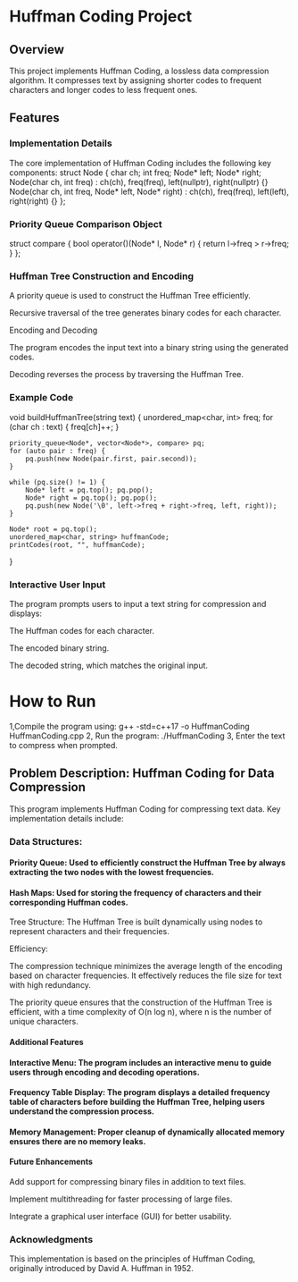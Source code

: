 # Huffman Coding Project

## Overview
This project implements Huffman Coding, a lossless data compression algorithm. It compresses text by assigning shorter codes to frequent characters and longer codes to less frequent ones.

## Features

### Implementation Details

The core implementation of Huffman Coding includes the following key components:
    struct Node {
    char ch;
    int freq;
    Node* left;
    Node* right;
    Node(char ch, int freq)
        : ch(ch), freq(freq), left(nullptr), right(nullptr) {}
    Node(char ch, int freq, Node* left, Node* right)
        : ch(ch), freq(freq), left(left), right(right) {}
};

### Priority Queue Comparison Object
  struct compare {
    bool operator()(Node* l, Node* r) {
        return l->freq > r->freq;
    }
};

### Huffman Tree Construction and Encoding

A priority queue is used to construct the Huffman Tree efficiently.

Recursive traversal of the tree generates binary codes for each character.

Encoding and Decoding

The program encodes the input text into a binary string using the generated codes.

Decoding reverses the process by traversing the Huffman Tree.

### Example Code
void buildHuffmanTree(string text) {
    unordered_map<char, int> freq;
    for (char ch : text) {
        freq[ch]++;
    }

    priority_queue<Node*, vector<Node*>, compare> pq;
    for (auto pair : freq) {
        pq.push(new Node(pair.first, pair.second));
    }

    while (pq.size() != 1) {
        Node* left = pq.top(); pq.pop();
        Node* right = pq.top(); pq.pop();
        pq.push(new Node('\0', left->freq + right->freq, left, right));
    }

    Node* root = pq.top();
    unordered_map<char, string> huffmanCode;
    printCodes(root, "", huffmanCode);
}
### Interactive User Input

The program prompts users to input a text string for compression and displays:

The Huffman codes for each character.

The encoded binary string.

The decoded string, which matches the original input.
# How to Run

1,Compile the program using:
g++ -std=c++17 -o HuffmanCoding HuffmanCoding.cpp
2, Run the program:
./HuffmanCoding
3, Enter the text to compress when prompted.

## Problem Description: Huffman Coding for Data Compression

This program implements Huffman Coding for compressing text data. Key implementation details include:

### Data Structures:

#### Priority Queue: Used to efficiently construct the Huffman Tree by always extracting the two nodes with the lowest frequencies.

#### Hash Maps: Used for storing the frequency of characters and their corresponding Huffman codes.

Tree Structure: The Huffman Tree is built dynamically using nodes to represent characters and their frequencies.

Efficiency:

The compression technique minimizes the average length of the encoding based on character frequencies. It effectively reduces the file size for text with high redundancy.

The priority queue ensures that the construction of the Huffman Tree is efficient, with a time complexity of O(n log n), where n is the number of unique characters.

#### Additional Features

#### Interactive Menu: The program includes an interactive menu to guide users through encoding and decoding operations.

#### Frequency Table Display: The program displays a detailed frequency table of characters before building the Huffman Tree, helping users understand the compression process.

#### Memory Management: Proper cleanup of dynamically allocated memory ensures there are no memory leaks.

#### Future Enhancements

Add support for compressing binary files in addition to text files.

Implement multithreading for faster processing of large files.

Integrate a graphical user interface (GUI) for better usability.

### Acknowledgments

This implementation is based on the principles of Huffman Coding, originally introduced by David A. Huffman in 1952.

